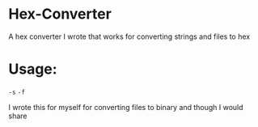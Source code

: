 # Hex-Converter
A hex converter I wrote that works for converting strings and files to hex 

# Usage:
`-s` <string>
`-f` <file>

I wrote this for myself for converting files to binary and though I would share
